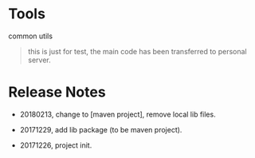 # Tools
common utils

> this is just for test, the main code has been transferred to personal server.



# Release Notes

* 20180213, change to [maven project], remove local lib files.

* 20171229, add lib package (to be maven project).

* 20171226, project init.

